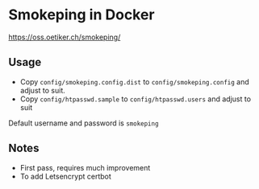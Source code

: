 #  Smokeping in Docker

https://oss.oetiker.ch/smokeping/

##  Usage

- Copy `config/smokeping.config.dist` to `config/smokeping.config` and adjust to suit.
- Copy `config/htpasswd.sample` to `config/htpasswd.users` and adjust to suit

Default username and password is `smokeping`

##  Notes

- First pass, requires much improvement
- To add Letsencrypt certbot
